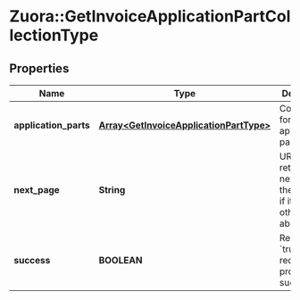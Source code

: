 # Zuora::GetInvoiceApplicationPartCollectionType

## Properties
Name | Type | Description | Notes
------------ | ------------- | ------------- | -------------
**application_parts** | [**Array&lt;GetInvoiceApplicationPartType&gt;**](GetInvoiceApplicationPartType.md) | Container for application parts.  | [optional] 
**next_page** | **String** | URL to retrieve the next page of the response if it exists; otherwise absent.  | [optional] 
**success** | **BOOLEAN** | Returns &#x60;true&#x60; if the request was processed successfully. | [optional] 


